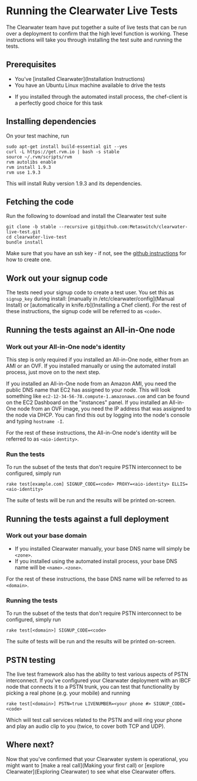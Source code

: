 # Running the Clearwater Live Tests

The Clearwater team have put together a suite of live tests that can be run over a deployment to confirm that the high level function is working.  These instructions will take you through installing the test suite and running the tests.

## Prerequisites

* You've [installed Clearwater](Installation Instructions)
* You have an Ubuntu Linux machine available to drive the tests
 - If you installed through the automated install process, the chef-client is a perfectly good choice for this task

## Installing dependencies

On your test machine, run

    sudo apt-get install build-essential git --yes
    curl -L https://get.rvm.io | bash -s stable
    source ~/.rvm/scripts/rvm
    rvm autolibs enable
    rvm install 1.9.3
    rvm use 1.9.3

This will install Ruby version 1.9.3 and its dependencies.

## Fetching the code

Run the following to download and install the Clearwater test suite

    git clone -b stable --recursive git@github.com:Metaswitch/clearwater-live-test.git
    cd clearwater-live-test
    bundle install

Make sure that you have an ssh key - if not, see the [github instructions](https://help.github.com/articles/generating-ssh-keys) for how to create one.

## Work out your signup code

The tests need your signup code to create a test user.
You set this as `signup_key` during install:
[manually in /etc/clearwater/config](Manual Install)
or [automatically in knife.rb](Installing a Chef client). For the rest of these instructions, the
signup code will be referred to as `<code>`.

## Running the tests against an All-in-One node

### Work out your All-in-One node's identity

This step is only required if you installed an All-in-One node, either from an AMI or an OVF.  If you installed manually or using the automated install process, just move on to the next step.

If you installed an All-in-One node from an Amazon AMI, you need the public DNS name that EC2 has assigned to your node.  This will look something like `ec2-12-34-56-78.compute-1.amazonaws.com` and can be found on the EC2 Dashboard on the "instances" panel.
If you installed an All-in-One node from an OVF image, you need the IP address that was assigned to the node via DHCP.  You can find this out by logging into the node's console and typing `hostname -I`.

For the rest of these instructions, the All-in-One node's identity will be referred to as `<aio-identity>`.

### Run the tests

To run the subset of the tests that don't require PSTN interconnect to be configured, simply run

    rake test[example.com] SIGNUP_CODE=<code> PROXY=<aio-identity> ELLIS=<aio-identity>

The suite of tests will be run and the results will be printed on-screen.

## Running the tests against a full deployment

### Work out your base domain

- If you installed Clearwater manually, your base DNS name will simply be `<zone>`.
- If you installed using the automated install process, your base DNS name will be `<name>.<zone>`.

For the rest of these instructions, the base DNS name will be referred to as `<domain>`.

### Running the tests

To run the subset of the tests that don't require PSTN interconnect to be configured, simply run

    rake test[<domain>] SIGNUP_CODE=<code>

The suite of tests will be run and the results will be printed on-screen.

## PSTN testing

The live test framework also has the ability to test various aspects of PSTN interconnect.  If you've configured your Clearwater deployment with an IBCF node that connects it to a PSTN trunk, you can test that functionality by picking a real phone (e.g. your mobile) and running

    rake test[<domain>] PSTN=true LIVENUMBER=<your phone #> SIGNUP_CODE=<code>

Which will test call services related to the PSTN and will ring your phone and play an audio clip to you (twice, to cover both TCP and UDP).

## Where next?

Now that you've confirmed that your Clearwater system is operational, you might want to [make a real call](Making your first call) or [explore Clearwater](Exploring Clearwater) to see what else Clearwater offers.